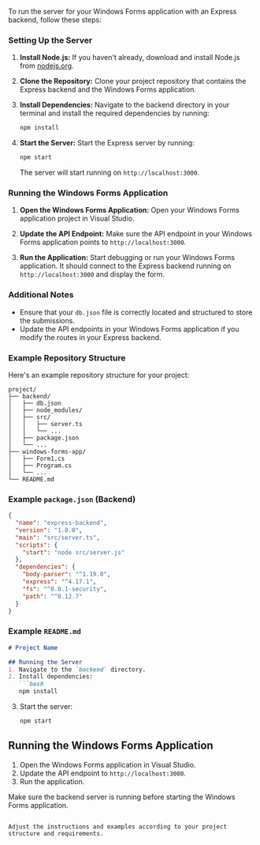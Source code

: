 To run the server for your Windows Forms application with an Express backend, follow these steps:

### Setting Up the Server
1. **Install Node.js:** If you haven't already, download and install Node.js from [nodejs.org](https://nodejs.org/).

2. **Clone the Repository:** Clone your project repository that contains the Express backend and the Windows Forms application.

3. **Install Dependencies:** Navigate to the backend directory in your terminal and install the required dependencies by running:
   ```bash
   npm install
   ```

4. **Start the Server:** Start the Express server by running:
   ```bash
   npm start
   ```
   The server will start running on `http://localhost:3000`.

### Running the Windows Forms Application
1. **Open the Windows Forms Application:** Open your Windows Forms application project in Visual Studio.

2. **Update the API Endpoint:** Make sure the API endpoint in your Windows Forms application points to `http://localhost:3000`.

3. **Run the Application:** Start debugging or run your Windows Forms application. It should connect to the Express backend running on `http://localhost:3000` and display the form.

### Additional Notes
- Ensure that your `db.json` file is correctly located and structured to store the submissions.
- Update the API endpoints in your Windows Forms application if you modify the routes in your Express backend.

### Example Repository Structure
Here's an example repository structure for your project:
```
project/
├── backend/
│   ├── db.json
│   ├── node_modules/
│   ├── src/
│   │   ├── server.ts
│   │   └── ...
│   ├── package.json
│   └── ...
├── windows-forms-app/
│   ├── Form1.cs
│   ├── Program.cs
│   └── ...
└── README.md
```

### Example `package.json` (Backend)
```json
{
  "name": "express-backend",
  "version": "1.0.0",
  "main": "src/server.ts",
  "scripts": {
    "start": "node src/server.js"
  },
  "dependencies": {
    "body-parser": "^1.19.0",
    "express": "^4.17.1",
    "fs": "^0.0.1-security",
    "path": "^0.12.7"
  }
}
```

### Example `README.md`
```markdown
# Project Name

## Running the Server
1. Navigate to the `backend` directory.
2. Install dependencies:
   ```bash
   npm install
   ```
3. Start the server:
   ```bash
   npm start
   ```

## Running the Windows Forms Application
1. Open the Windows Forms application in Visual Studio.
2. Update the API endpoint to `http://localhost:3000`.
3. Run the application.

Make sure the backend server is running before starting the Windows Forms application.
```

Adjust the instructions and examples according to your project structure and requirements.
